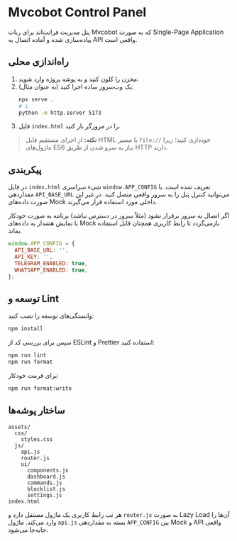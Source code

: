 # Mvcobot Control Panel

پنل مدیریت فرانت‌اند برای ربات Mvcobot که به صورت Single-Page Application پیاده‌سازی شده و آماده اتصال به API واقعی است.

## راه‌اندازی محلی

1. مخزن را کلون کنید و به پوشه پروژه وارد شوید.
2. یک وب‌سرور ساده اجرا کنید (به عنوان مثال):
   ```bash
   npx serve .
   # یا
   python -m http.server 5173
   ```
3. فایل `index.html` را در مرورگر باز کنید.

> **نکته:** از اجرای مستقیم فایل HTML با مسیر `file://` خودداری کنید؛ زیرا ماژول‌های ES6 نیاز به سرو شدن از طریق HTTP دارند.

## پیکربندی

در فایل `index.html` شیء سراسری `window.APP_CONFIG` تعریف شده است. با مقداردهی `API_BASE_URL` می‌توانید کنترل پنل را به سرور واقعی متصل کنید. در غیر این صورت داده‌های Mock داخلی مورد استفاده قرار می‌گیرند.

اگر اتصال به سرور برقرار نشود (مثلاً سرور در دسترس نباشد) برنامه به صورت خودکار با نمایش هشدار به داده‌های Mock بازمی‌گردد تا رابط کاربری همچنان قابل استفاده بماند.

```js
window.APP_CONFIG = {
  API_BASE_URL: '',
  API_KEY: '',
  TELEGRAM_ENABLED: true,
  WHATSAPP_ENABLED: true,
};
```

## توسعه و Lint

وابستگی‌های توسعه را نصب کنید:

```bash
npm install
```

سپس برای بررسی کد از ESLint و Prettier استفاده کنید:

```bash
npm run lint
npm run format
```

برای فرمت خودکار:

```bash
npm run format:write
```

## ساختار پوشه‌ها

```
assets/
  css/
    styles.css
  js/
    api.js
    router.js
    ui/
      components.js
      dashboard.js
      commands.js
      blocklist.js
      settings.js
index.html
```

هر تب رابط کاربری یک ماژول مستقل دارد و `router.js` به صورت Lazy Load آن‌ها را وارد می‌کند. ماژول `api.js` بسته به مقداردهی `APP_CONFIG` بین Mock و API واقعی جابه‌جا می‌شود.

